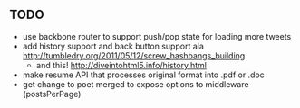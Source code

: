 TODO
----

* use backbone router to support push/pop state for loading more tweets
* add history support and back button support ala http://tumbledry.org/2011/05/12/screw_hashbangs_building
  * and this! http://diveintohtml5.info/history.html
* make resume API that processes original format into .pdf or .doc
* get change to poet merged to expose options to middleware (postsPerPage)
